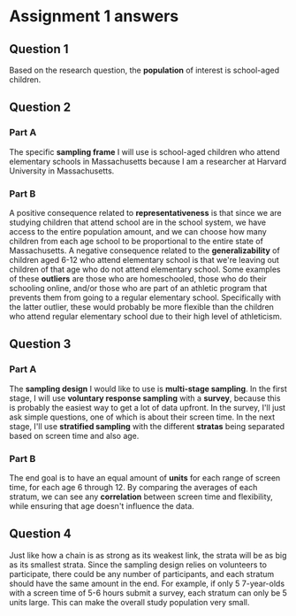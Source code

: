 # Assignment 1 answers

## Question 1
Based on the research question, the **population** of interest is school-aged children.

## Question 2

### Part A
The specific **sampling frame** I will use is school-aged children who attend elementary schools in Massachusetts because I am a researcher at Harvard University in Massachusetts. 

### Part B
A positive consequence related to **representativeness** is that since we are studying children that attend school are in the school system, we have access to the entire population amount, and we can choose how many children from each age school to be proportional to the entire state of Massachusetts. A negative consequence related to the **generalizability** of children aged 6-12 who attend elementary school is that we're leaving out children of that age who do not attend elementary school. Some examples of these **outliers** are those who are homeschooled, those who do their schooling online, and/or those who are part of an athletic program that prevents them from going to a regular elementary school. Specifically with the latter outlier, these would probably be more flexible than the children who attend regular elementary school due to their high level of athleticism. 

## Question 3

### Part A
The **sampling design** I would like to use is **multi-stage sampling**. In the first stage, I will use **voluntary response sampling** with a **survey**, because this is probably the easiest way to get a lot of data upfront. In the survey, I'll just ask simple questions, one of which is about their screen time. In the next stage, I'll use **stratified sampling** with the different **stratas** being separated based on screen time and also age.

### Part B
The end goal is to have an equal amount of **units** for each range of screen time, for each age 6 through 12. By comparing the averages of each stratum, we can see any **correlation** between screen time and flexibility, while ensuring that age doesn't influence the data.

## Question 4
Just like how a chain is as strong as its weakest link, the strata will be as big as its smallest strata. Since the sampling design relies on volunteers to participate, there could be any number of participants, and each stratum should have the same amount in the end. For example, if only 5 7-year-olds with a screen time of 5-6 hours submit a survey, each stratum can only be 5 units large. This can make the overall study population very small.
